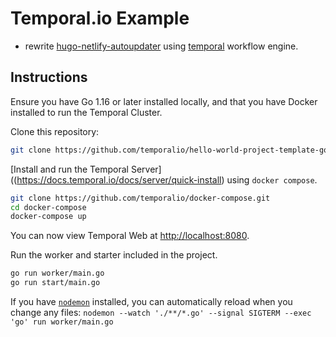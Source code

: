 # Temporal.io Example 

- rewrite [hugo-netlify-autoupdater](https://github.com/abtris/hugo-netlify-autoupdater/) using [temporal](https://temporal.io) workflow engine.

## Instructions

Ensure you have Go 1.16 or later installed locally, and that you have Docker installed to run the Temporal Cluster.

Clone this repository:

```bash
git clone https://github.com/temporalio/hello-world-project-template-go
```

[Install and run the Temporal Server]((https://docs.temporal.io/docs/server/quick-install) using `docker compose`.

```bash
git clone https://github.com/temporalio/docker-compose.git
cd docker-compose
docker-compose up
```

You can now view Temporal Web at <http://localhost:8080>.

Run the worker and starter included in the project.

```bash
go run worker/main.go
go run start/main.go
```

If you have [`nodemon`](https://nodemon.io/) installed, you can automatically reload when you change any files: `nodemon --watch './**/*.go' --signal SIGTERM --exec 'go' run worker/main.go`
